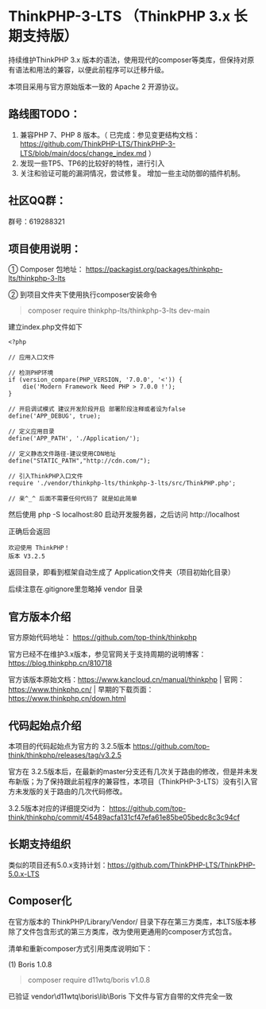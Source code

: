 # ThinkPHP-3-LTS    （ThinkPHP 3.x 长期支持版）

持续维护ThinkPHP 3.x 版本的语法，使用现代的composer等类库，但保持对原有语法和用法的兼容，以便此前程序可以迁移升级。

本项目采用与官方原始版本一致的 Apache 2 开源协议。

路线图TODO：
------------
1. 兼容PHP 7、PHP 8 版本。（ 已完成：参见变更结构文档：https://github.com/ThinkPHP-LTS/ThinkPHP-3-LTS/blob/main/docs/change_index.md ）
2. 发现一些TP5、TP6的比较好的特性，进行引入
3. 关注和验证可能的漏洞情况，尝试修复。 增加一些主动防御的插件机制。

社区QQ群：
---------
群号：619288321


项目使用说明：
------------

① Composer 包地址： https://packagist.org/packages/thinkphp-lts/thinkphp-3-lts

② 到项目文件夹下使用执行composer安装命令

> composer require thinkphp-lts/thinkphp-3-lts dev-main


建立index.php文件如下

```
<?php

// 应用入口文件

// 检测PHP环境
if (version_compare(PHP_VERSION, '7.0.0', '<')) {
    die('Modern Framework Need PHP > 7.0.0 !');
}

// 开启调试模式 建议开发阶段开启 部署阶段注释或者设为false
define('APP_DEBUG', true);

// 定义应用目录
define('APP_PATH', './Application/');

// 定义静态文件路径-建议使用CDN地址
define("STATIC_PATH","http://cdn.com/");

// 引入ThinkPHP入口文件
require './vendor/thinkphp-lts/thinkphp-3-lts/src/ThinkPHP.php';

// 亲^_^ 后面不需要任何代码了 就是如此简单

```

然后使用 php -S localhost:80 启动开发服务器，之后访问 http://localhost

正确后会返回

```
欢迎使用 ThinkPHP！
版本 V3.2.5
```

返回目录，即看到框架自动生成了 Application文件夹（项目初始化目录）

后续注意在.gitignore里忽略掉 vendor 目录



官方版本介绍
------------

官方原始代码地址：  https://github.com/top-think/thinkphp 

官方已经不在维护3.x版本，参见官网关于支持周期的说明博客：https://blog.thinkphp.cn/810718

官方该版本原始文档：https://www.kancloud.cn/manual/thinkphp  | 官网： https://www.thinkphp.cn/ | 早期的下载页面：https://www.thinkphp.cn/down.html

代码起始点介绍
--------------

本项目的代码起始点为官方的  3.2.5版本 https://github.com/top-think/thinkphp/releases/tag/v3.2.5 

官方在 3.2.5版本后，在最新的master分支还有几次关于路由的修改，但是并未发布新版；为了保持跟此前程序的兼容性，本项目（ThinkPHP-3-LTS）没有引入官方未发版的关于路由的几次代码修改。

3.2.5版本对应的详细提交id为： https://github.com/top-think/thinkphp/commit/45489acfa131cf47efa61e85be05bedc8c3c94cf

长期支持组织
------------
类似的项目还有5.0.x支持计划：https://github.com/ThinkPHP-LTS/ThinkPHP-5.0.x-LTS 

Composer化
----------
在官方版本的 ThinkPHP/Library/Vendor/ 目录下存在第三方类库，本LTS版本移除了文件包含形式的第三方类库，改为使用更通用的composer方式包含。

清单和重新composer方式引用类库说明如下：

(1) Boris 1.0.8  
  > composer require d11wtq/boris v1.0.8
  
  已验证 vendor\d11wtq\boris\lib\Boris 下文件与官方自带的文件完全一致





